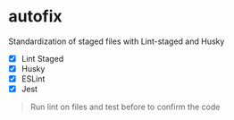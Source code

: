# autofix
Standardization of staged files with Lint-staged and Husky

- [x] Lint Staged
- [x] Husky
- [x] ESLint
- [x] Jest
 
>  Run lint on files and test before to confirm the code
